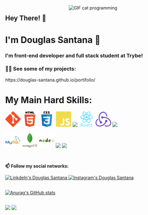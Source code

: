 <img width="300px" align="right" alt="GIF cat programming" src="https://media.giphy.com/media/lJNoBCvQYp7nq/giphy.gif">

<div>
  <h2><strong>Hey There! 👋</strong></h2>
  <h1> I'm Douglas Santana 🙌 </h1>
<div>
  
<div>
  <h3> <strong>I'm front-end developer and full stack student at Trybe!</strong></h3>
  
  <h3> 👨‍💻 See some of my projects:</h3>
  <p>https://douglas-santana.github.io/portifolio/</p>
</div>
 
<div>
  <h1><strong>My Main Hard Skills:</strong></h1>
<p>
  <img width="50px" src="https://raw.githubusercontent.com/devicons/devicon/master/icons/git/git-original.svg" />
  <img width="50px" src="https://raw.githubusercontent.com/devicons/devicon/master/icons/html5/html5-original-wordmark.svg" />
  <img width="50px" src="https://raw.githubusercontent.com/devicons/devicon/master/icons/css3/css3-original-wordmark.svg" />
  <img width="50px" src="https://raw.githubusercontent.com/devicons/devicon/master/icons/javascript/javascript-plain.svg" />
  <img width="50px" src="https://pics.freeicons.io/uploads/icons/png/5894313931548218185-512.png" />
  <img width="50px" src="https://raw.githubusercontent.com/devicons/devicon/master/icons/react/react-original-wordmark.svg" />
  <img width="50px" src="https://raw.githubusercontent.com/devicons/devicon/master/icons/redux/redux-original.svg" />
  <img width="50px" src="https://testing-library.com/img/octopus-128x128.png" />
</p>
<p>
  <img width="50px" src="https://raw.githubusercontent.com/devicons/devicon/master/icons/mysql/mysql-original-wordmark.svg" />
  <img width="50px" src="https://raw.githubusercontent.com/devicons/devicon/master/icons/mongodb/mongodb-original-wordmark.svg" />
  <img width="50px" src="https://raw.githubusercontent.com/devicons/devicon/master/icons/nodejs/nodejs-original-wordmark.svg" />
  <img width="50px" src="https://camo.githubusercontent.com/b038408a220da15a2710d79f3bc3834c9fa8c32c7ceb22f8554c5799ceea768e/68747470733a2f2f63646e2e6a7364656c6976722e6e65742f67682f64657669636f6e732f64657669636f6e2f69636f6e732f6d6f6368612f6d6f6368612d706c61696e2e737667" />
  <img width="75px" src="https://user-images.githubusercontent.com/11978772/40430986-a0eb7b92-5e63-11e8-80eb-43fe07f664a6.png" />
</p>
</div>
  
<br>
  
<div>
  <p><strong>📫 Follow my social networks:</strong></p>
  <a target="_blank" href="https://www.linkedin.com/in/douglasdns/" rel="nofollow">
   <img width="50px" alt="LinkdeIn's Douglas Santana" width="40px" src="https://camo.githubusercontent.com/7896e305249b958e8aa7638ca2e0bcff692290215240eabf8db02a570d2e0835/68747470733a2f2f692e6962622e636f2f4b7832475372542f6c696e6b6564696e2e706e67">
  </a>
  <a target="_blank" href="https://www.instagram.com/douguinhodns/" rel="nofollow">
   <img width="50px" alt="Instagram's Douglas Santana" width="40px" src="https://camo.githubusercontent.com/109977a284aefe0c20628563ac58b29776daad72fdaf4bdbff46cbc34c922a03/68747470733a2f2f63646e2e69636f6e2d69636f6e732e636f6d2f69636f6e73322f313231312f504e472f3531322f313439313537393630322d79756d6d696e6b79736f6369616c6d6564696133365f38333036372e706e67">
  </a>
</div>
  
<br>

[![Anurag's GitHub stats](https://github-readme-stats.vercel.app/api?username=douglas-santana&show_icons=true)](https://github.com/douglas-santana/github-readme-stats)
  
 <br>
  
  <img height="160em" src="https://camo.githubusercontent.com/92b436b89ca679e9b306f185cd07ce1da0b27b5780eec54a2b9f97a612f03934/68747470733a2f2f6769746875622d726561646d652d73746174732e76657263656c2e6170702f6170693f757365726e616d653d6d766d6573322673686f775f69636f6e733d74727565267468656d653d64726163756c6126696e636c7564655f616c6c5f636f6d6d6974733d7472756526636f756e745f707269766174653d74727565" data-canonical-src="https://github-readme-stats.vercel.app/api?username=douglas-santana&amp;show_icons=true&amp;theme=dracula&amp;include_all_commits=true&amp;count_private=true" style="max-width: 100%;">
  
  <img height="160em" src="https://camo.githubusercontent.com/60f869ec8bf5e1cbd18f8deb32b906e268252427790a3738fbdd497dcbf50ff6/68747470733a2f2f6769746875622d726561646d652d73746174732e76657263656c2e6170702f6170692f746f702d6c616e67732f3f757365726e616d653d6d766d657332266c61796f75743d636f6d70616374266c616e67735f636f756e743d37267468656d653d64726163756c61" data-canonical-src="https://github-readme-stats.vercel.app/api/top-langs/?username=douglas-santana&amp;layout=compact&amp;langs_count=7&amp;theme=dracula" style="max-width: 100%;">
